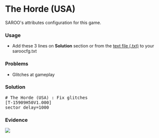 # The Horde (USA)

SAROO's attributes configuration for this game.

### Usage

- Add these 3 lines on **Solution** section or from the [text file (.txt)](./config.txt) to your saroocfg.txt

### Problems

- Glitches at gameplay

### Solution

<pre># The Horde (USA) : Fix glitches
[T-15909H50V1.000]
sector_delay=1000</pre>

### Evidence

[![](https://img.youtube.com/vi/k6NzM6atbY4/0.jpg)](https://youtu.be/k6NzM6atbY4)
